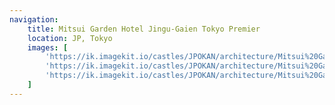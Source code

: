 ```yaml
---
navigation:
    title: Mitsui Garden Hotel Jingu-Gaien Tokyo Premier
    location: JP, Tokyo
    images: [
        'https://ik.imagekit.io/castles/JPOKAN/architecture/Mitsui%20Garden%20Hotel/2Z7A0685.webp?updatedAt=1736780010414',
        'https://ik.imagekit.io/castles/JPOKAN/architecture/Mitsui%20Garden%20Hotel/2Z7A0729.webp?updatedAt=1736780010364',
        'https://ik.imagekit.io/castles/JPOKAN/architecture/Mitsui%20Garden%20Hotel/2Z7A0689.webp?updatedAt=1736780010368'
    ]
---
```

#
